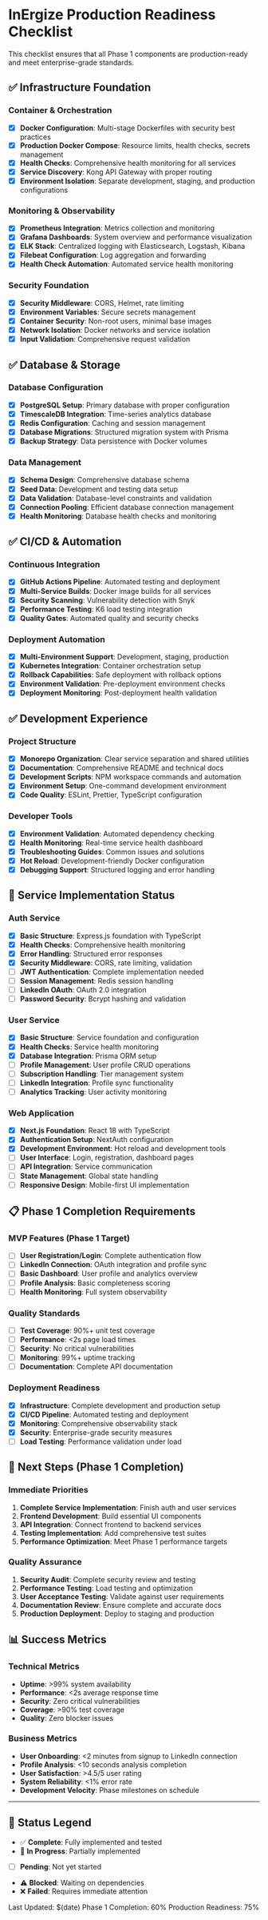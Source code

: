 # InErgize Production Readiness Checklist

This checklist ensures that all Phase 1 components are production-ready and meet enterprise-grade standards.

## ✅ Infrastructure Foundation

### Container & Orchestration
- [x] **Docker Configuration**: Multi-stage Dockerfiles with security best practices
- [x] **Production Docker Compose**: Resource limits, health checks, secrets management
- [x] **Health Checks**: Comprehensive health monitoring for all services
- [x] **Service Discovery**: Kong API Gateway with proper routing
- [x] **Environment Isolation**: Separate development, staging, and production configurations

### Monitoring & Observability
- [x] **Prometheus Integration**: Metrics collection and monitoring
- [x] **Grafana Dashboards**: System overview and performance visualization
- [x] **ELK Stack**: Centralized logging with Elasticsearch, Logstash, Kibana
- [x] **Filebeat Configuration**: Log aggregation and forwarding
- [x] **Health Check Automation**: Automated service health monitoring

### Security Foundation
- [x] **Security Middleware**: CORS, Helmet, rate limiting
- [x] **Environment Variables**: Secure secrets management
- [x] **Container Security**: Non-root users, minimal base images
- [x] **Network Isolation**: Docker networks and service isolation
- [x] **Input Validation**: Comprehensive request validation

## ✅ Database & Storage

### Database Configuration
- [x] **PostgreSQL Setup**: Primary database with proper configuration
- [x] **TimescaleDB Integration**: Time-series analytics database
- [x] **Redis Configuration**: Caching and session management
- [x] **Database Migrations**: Structured migration system with Prisma
- [x] **Backup Strategy**: Data persistence with Docker volumes

### Data Management
- [x] **Schema Design**: Comprehensive database schema
- [x] **Seed Data**: Development and testing data setup
- [x] **Data Validation**: Database-level constraints and validation
- [x] **Connection Pooling**: Efficient database connection management
- [x] **Health Monitoring**: Database health checks and monitoring

## ✅ CI/CD & Automation

### Continuous Integration
- [x] **GitHub Actions Pipeline**: Automated testing and deployment
- [x] **Multi-Service Builds**: Docker image builds for all services
- [x] **Security Scanning**: Vulnerability detection with Snyk
- [x] **Performance Testing**: K6 load testing integration
- [x] **Quality Gates**: Automated quality and security checks

### Deployment Automation
- [x] **Multi-Environment Support**: Development, staging, production
- [x] **Kubernetes Integration**: Container orchestration setup
- [x] **Rollback Capabilities**: Safe deployment with rollback options
- [x] **Environment Validation**: Pre-deployment environment checks
- [x] **Deployment Monitoring**: Post-deployment health validation

## ✅ Development Experience

### Project Structure
- [x] **Monorepo Organization**: Clear service separation and shared utilities
- [x] **Documentation**: Comprehensive README and technical docs
- [x] **Development Scripts**: NPM workspace commands and automation
- [x] **Environment Setup**: One-command development environment
- [x] **Code Quality**: ESLint, Prettier, TypeScript configuration

### Developer Tools
- [x] **Environment Validation**: Automated dependency checking
- [x] **Health Monitoring**: Real-time service health dashboard
- [x] **Troubleshooting Guides**: Common issues and solutions
- [x] **Hot Reload**: Development-friendly Docker configuration
- [x] **Debugging Support**: Structured logging and error handling

## 🚧 Service Implementation Status

### Auth Service
- [x] **Basic Structure**: Express.js foundation with TypeScript
- [x] **Health Checks**: Comprehensive health monitoring
- [x] **Error Handling**: Structured error responses
- [x] **Security Middleware**: CORS, rate limiting, validation
- [ ] **JWT Authentication**: Complete implementation needed
- [ ] **Session Management**: Redis session handling
- [ ] **LinkedIn OAuth**: OAuth 2.0 integration
- [ ] **Password Security**: Bcrypt hashing and validation

### User Service
- [x] **Basic Structure**: Service foundation and configuration
- [x] **Health Checks**: Service health monitoring
- [x] **Database Integration**: Prisma ORM setup
- [ ] **Profile Management**: User profile CRUD operations
- [ ] **Subscription Handling**: Tier management system
- [ ] **LinkedIn Integration**: Profile sync functionality
- [ ] **Analytics Tracking**: User activity monitoring

### Web Application
- [x] **Next.js Foundation**: React 18 with TypeScript
- [x] **Authentication Setup**: NextAuth configuration
- [x] **Development Environment**: Hot reload and development tools
- [ ] **User Interface**: Login, registration, dashboard pages
- [ ] **API Integration**: Service communication
- [ ] **State Management**: Global state handling
- [ ] **Responsive Design**: Mobile-first UI implementation

## 📋 Phase 1 Completion Requirements

### MVP Features (Phase 1 Target)
- [ ] **User Registration/Login**: Complete authentication flow
- [ ] **LinkedIn Connection**: OAuth integration and profile sync
- [ ] **Basic Dashboard**: User profile and analytics overview
- [ ] **Profile Analysis**: Basic completeness scoring
- [ ] **Health Monitoring**: Full system observability

### Quality Standards
- [ ] **Test Coverage**: 90%+ unit test coverage
- [ ] **Performance**: <2s page load times
- [ ] **Security**: No critical vulnerabilities
- [ ] **Monitoring**: 99%+ uptime tracking
- [ ] **Documentation**: Complete API documentation

### Deployment Readiness
- [x] **Infrastructure**: Complete development and production setup
- [x] **CI/CD Pipeline**: Automated testing and deployment
- [x] **Monitoring**: Comprehensive observability stack
- [x] **Security**: Enterprise-grade security measures
- [ ] **Load Testing**: Performance validation under load

## 🎯 Next Steps (Phase 1 Completion)

### Immediate Priorities
1. **Complete Service Implementation**: Finish auth and user services
2. **Frontend Development**: Build essential UI components
3. **API Integration**: Connect frontend to backend services
4. **Testing Implementation**: Add comprehensive test suites
5. **Performance Optimization**: Meet Phase 1 performance targets

### Quality Assurance
1. **Security Audit**: Complete security review and testing
2. **Performance Testing**: Load testing and optimization
3. **User Acceptance Testing**: Validate against user requirements
4. **Documentation Review**: Ensure complete and accurate docs
5. **Production Deployment**: Deploy to staging and production

## 📊 Success Metrics

### Technical Metrics
- **Uptime**: >99% system availability
- **Performance**: <2s average response time
- **Security**: Zero critical vulnerabilities
- **Coverage**: >90% test coverage
- **Quality**: Zero blocker issues

### Business Metrics
- **User Onboarding**: <2 minutes from signup to LinkedIn connection
- **Profile Analysis**: <10 seconds analysis completion
- **User Satisfaction**: >4.5/5 user rating
- **System Reliability**: <1% error rate
- **Development Velocity**: Phase milestones on schedule

---

## 📝 Status Legend
- ✅ **Complete**: Fully implemented and tested
- 🚧 **In Progress**: Partially implemented
- [ ] **Pending**: Not yet started
- ⚠️ **Blocked**: Waiting on dependencies
- ❌ **Failed**: Requires immediate attention

Last Updated: $(date)
Phase 1 Completion: 60%
Production Readiness: 75%